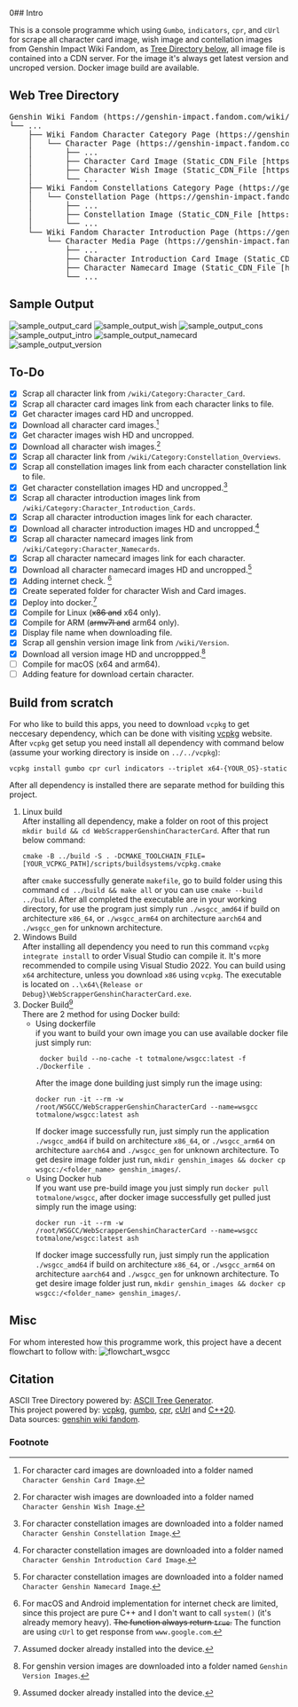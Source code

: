 ﻿0## Intro

This is a console programme which using `Gumbo`, `indicators`, `cpr`, and `cUrl` for scrape all character card image, wish image and contellation images from Genshin Impact Wiki Fandom, as [Tree Directory below](##Web-Tree-Directory), all image file is contained into a CDN server. For the image it's always get latest version and uncroped version. Docker image build are available.

## Web Tree Directory

<pre>
Genshin Wiki Fandom (https://genshin-impact.fandom.com/wiki/Genshin_Impact_Wiki)
└── ...
    ├── Wiki Fandom Character Category Page (https://genshin-impact.fandom.com/wiki/Category:Character_Cards)
    │   └── Character Page (https://genshin-impact.fandom.com/wiki/*Character_Name*)
    │       ├── ...
    │       ├── Character Card Image (Static_CDN_File [https://static.wikia.nocookie.net/gensin-impact/images/*unique_character*/*unique_number_character*/*Character_Name*_Card.png/revision/latest/])
    │       ├── Character Wish Image (Static_CDN_File [https://static.wikia.nocookie.net/gensin-impact/images/*unique_character*/*unique_number_character*/*Character_Name*_Wish.png/revision/latest/])
    │       └── ...
    ├── Wiki Fandom Constellations Category Page (https://genshin-impact.fandom.com/wiki/Category:Constellation_Overviews)
    │   └── Constellation Page (https://genshin-impact.fandom.com/wiki/*Constellation_Name*)
    │       ├── ...
    │       ├── Constellation Image (Static_CDN_File [https://static.wikia.nocookie.net/gensin-impact/images/*unique_character*/*unique_number_character*/*Constellation_Name*.png/revision/latest])
    │       └── ...
    └── Wiki Fandom Character Introduction Page (https://genshin-impact.fandom.com/wiki/Category:Character_Introduction_Cards)
        └── Character Media Page (https://genshin-impact.fandom.com/wiki/Albedo/Media)
            ├── ...
            ├── Character Introduction Card Image (Static_CDN_File [https://static.wikia.nocookie.net/gensin-impact/images/*unique_character*/*unique_number_character*/*Character_Name*_Introduction.png/revision/latest/])
            ├── Character Namecard Image (Static_CDN_File [https://static.wikia.nocookie.net/gensin-impact/images/*unique_character*/*unique_number_character*/*Name_Card_Name*.png/revision/latest/])
            └── ...
</pre>

## Sample Output

![sample_output_card](samples/Card.png)
![sample_output_wish](samples/Wish.png)
![sample_output_cons](samples/Constellation.png)
![sample_output_intro](samples/Introduction.png)
![sample_output_namecard](samples/Namecard.png)
![sample_output_version](samples/Version.png)

## To-Do

- [x] Scrap all character link from `/wiki/Category:Character_Card`.
- [x] Scrap all character card images link from each character links to file.
- [x] Get character images card HD and uncropped.
- [x] Download all character card images.[^img_download_cards]
- [x] Get character images wish HD and uncropped.
- [x] Download all character wish images.[^img_download_wishes]
- [x] Scrap all character link from `/wiki/Category:Constellation_Overviews`.
- [x] Scrap all constellation images link from each character constellation link to file.
- [x] Get character constellation images HD and uncropped.[^img_download_const]
- [x] Scrap all character introduction images link from `/wiki/Category:Character_Introduction_Cards`.
- [x] Scrap all character introduction images link for each character.
- [x] Download all character introduction images HD and uncropped.[^img_download_intro]
- [x] Scrap all character namecard images link from `/wiki/Category:Character_Namecards`.
- [x] Scrap all character namecard images link for each character.
- [x] Download all character namecard images HD and uncropped.[^img_download_namecard]
- [x] Adding internet check. [^macOS_imp_and_android_imp]
- [x] Create seperated folder for character Wish and Card images.
- [x] Deploy into docker.[^docker_footnote]
- [x] Compile for Linux (~~x86 and~~ x64 only).
- [x] Compile for ARM (~~armv7l and~~ arm64 only).
- [x] Display file name when downloading file.
- [x] Scrap all genshin version image link from `/wiki/Version`.
- [x] Download all version image HD and uncroppped.[^img_download_version]
- [ ] Compile for macOS (x64 and arm64).
- [ ] Adding feature for download certain character.

## Build from scratch

For who like to build this apps, you need to download `vcpkg` to get neccesary dependency, which can be done with visiting [vcpkg](https://vcpkg.io/en/getting-started.html) website. After `vcpkg` get setup you need install all dependency with command below (assume your working directory is inside on `../../vcpkg`):
```
vcpkg install gumbo cpr curl indicators --triplet x64-{YOUR_OS}-static
```
After all dependency is installed there are separate method for building this project.
1. Linux build   
After installing all dependency, make a folder on root of this project `mkdir build && cd WebScrapperGenshinCharacterCard`. After that run below command:
   ```
   cmake -B ../build -S . -DCMAKE_TOOLCHAIN_FILE=[YOUR_VCPKG_PATH]/scripts/buildsystems/vcpkg.cmake
   ```
    after `cmake` successfully generate `makefile`, go to build folder using this command `cd ../build && make all` or you can use `cmake --build ../build`. After all completed the executable are in your working directory, for use the program just simply run `./wsgcc_amd64` if build on architecture `x86_64`, or `./wsgcc_arm64` on architecture `aarch64` and `./wsgcc_gen` for unknown architecture.
2. Windows Build   
After installing all dependency you need to run this command `vcpkg integrate install` to order Visual Studio can compile it. It's more recommended to compile using Visual Studio 2022. You can build using `x64` architecture, unless you download `x86` using `vcpkg`. The executable is located on `..\x64\{Release or Debug}\WebScrapperGenshinCharacterCard.exe`.   
3. Docker Build[^docker_footnote]   
There are 2 method for using Docker build:
   - Using dockerfile   
     if you want to build your own image you can use available docker file just simply run:
     ```
      docker build --no-cache -t totmalone/wsgcc:latest -f ./Dockerfile .
     ```
     After the image done building just simply run the image using:
     ```
     docker run -it --rm -w /root/WSGCC/WebScrapperGenshinCharacterCard --name=wsgcc totmalone/wsgcc:latest ash
     ```
     If docker image successfully run, just simply run the application `./wsgcc_amd64` if build on architecture `x86_64`, or `./wsgcc_arm64` on architecture `aarch64` and `./wsgcc_gen` for unknown architecture. To get desire image folder just run, `mkdir genshin_images && docker cp wsgcc:/<folder_name> genshin_images/`.
    - Using Docker hub   
    If you want use pre-build image you just simply run `docker pull totmalone/wsgcc`, after docker image successfully get pulled just simply run the image using:
      ```
      docker run -it --rm -w /root/WSGCC/WebScrapperGenshinCharacterCard --name=wsgcc totmalone/wsgcc:latest ash
      ```
      If docker image successfully run, just simply run the application `./wsgcc_amd64` if build on architecture `x86_64`, or `./wsgcc_arm64` on architecture `aarch64` and `./wsgcc_gen` for unknown architecture. To get desire image folder just run, `mkdir genshin_images && docker cp wsgcc:/<folder_name> genshin_images/`.

## Misc

For whom interested how this programme work, this project have a decent flowchart to follow with:
![flowchart_wsgcc](samples/WSGCC.png)

## Citation

ASCII Tree Directory powered by: [ASCII Tree Generator](https://codepen.io/weizhenye/details/eoYvye).   
This project powered by: [vcpkg](https://vcpkg.io/en/getting-started.html), [gumbo](https://github.com/google/gumbo-parser), [cpr](https://github.com/libcpr/cpr), [cUrl](https://curl.se/libcurl/) and [C++20](https://isocpp.org/std/the-standard).   
Data sources: [genshin wiki fandom](https://genshin-impact.fandom.com/wiki/Genshin_Impact_Wiki).   

### Footnote
[^macOS_imp_and_android_imp]: For macOS and Android implementation for internet check are limited, since this project are pure C++ and I don't want to call `system()` (it's already memory heavy). ~~The function always return `true`.~~ The function are using `cUrl` to get response from `www.google.com`.
[^img_download_cards]: For character card images are downloaded into a folder named `Character Genshin Card Image`.
[^img_download_wishes]: For character wish images are downloaded into a folder named `Character Genshin Wish Image`.
[^img_download_const]: For character constellation images are downloaded into a folder named `Character Genshin Constellation Image`.
[^img_download_intro]: For character constellation images are downloaded into a folder named `Character Genshin Introduction Card Image`.
[^img_download_namecard]: For character constellation images are downloaded into a folder named `Character Genshin Namecard Image`.
[^img_download_version]: For genshin version images are downloaded into a folder named `Genshin Version Images`.
[^docker_footnote]: Assumed docker already installed into the device.
